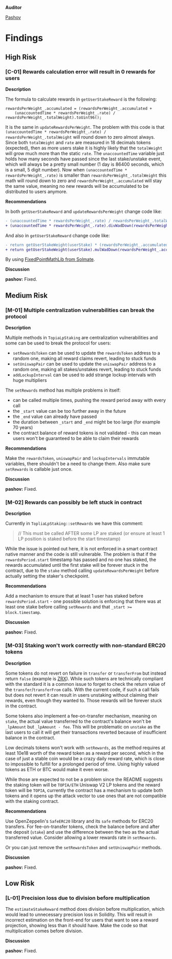 **Auditor**

[Pashov](https://twitter.com/pashovkrum)

# Findings

## High Risk

### [C-01] Rewards calculation error will result in 0 rewards for users

**Description**

The formula to calculate rewards in `getUserStakeReward` is the following:

```solidity
rewardsPerWeight_.accumulated = (rewardsPerWeight_.accumulated +
    (unaccountedTime * rewardsPerWeight_.rate) / rewardsPerWeight_.totalWeight).toUint96();
```

It is the same in `updateRewardsPerWeight`. The problem with this code is that `(unaccountedTime * rewardsPerWeight_.rate) / rewardsPerWeight_.totalWeight` will round down to zero almost always. Since both `totalWeight` and `rate` are measured in 18 decimals tokens (expected), then as more users stake it is highly likely that the `totalWeight` will grow much more than the static `rate`. The `unaccountedTime` variable just holds how many seconds have passed since the last stake/unstake event, which will always be a pretty small number (1 day is 86400 seconds, which is a small, 5 digit number). Now when `(unaccountedTime * rewardsPerWeight_.rate)` is smaller than `rewardsPerWeight_.totalWeight` this math will round down to zero and `rewardsPerWeight_.accumulated` will stay the same value, meaning no new rewards will be accumulated to be distributed to users anymore.

**Recommendations**

In both `getUserStakeReward` and `updateRewardsPerWeight` change code like:

```diff
- (unaccountedTime * rewardsPerWeight_.rate) / rewardsPerWeight_.totalWeight
+ (unaccountedTime * rewardsPerWeight_.rate).divWadDown(rewardsPerWeight_.totalWeight)
```

And also in `getUserStakeReward` change code like:

```diff
- return getUserStakeWeight(userStake) * (rewardsPerWeight_.accumulated - userStake.checkpoint);
+ return getUserStakeWeight(userStake).mulWadDown(rewardsPerWeight_.accumulated - userStake.checkpoint);
```

By using [FixedPointMathLib from Solmate](https://github.com/transmissions11/solmate/blob/main/src/utils/FixedPointMathLib.sol).

**Discussion**

**pashov:** Fixed.

## Medium Risk

### [M-01] Multiple centralization vulnerabilities can break the protocol

**Description**

Multiple methods in `TopiaLpStaking` are centralization vulnerabilities and some can be used to break the protocol for users:

- `setRewardsToken` can be used to update the `rewardsToken` address to a random one, making all reward claims revert, leading to stuck funds
- `setUniswapPair` can be used to update the `uniswapPair` address to a random one, making all stakes/unstakes revert, leading to stuck funds
- `addLockupInterval` can be used to add strange lockup intervals with huge multipliers

The `setRewards` method has multiple problems in itself:

- can be called multiple times, pushing the reward period away with every call
- the `_start` value can be too further away in the future
- the `_end` value can already have passed
- the duration between `_start` and `_end` might be too large (for example 70 years)
- the contract balance of reward tokens is not validated - this can mean users won't be guaranteed to be able to claim their rewards

**Recommendations**

Make the `rewardsToken`, `uniswapPair` and `lockupIntervals` immutable variables, there shouldn't be a need to change them. Also make sure `setRewards` is callable just once.

**Discussion**

**pashov:** Fixed.

### [M-02] Rewards can possibly be left stuck in contract

**Description**

Currently in `TopliaLpStaking::setRewards` we have this comment:

> // This must be called AFTER some LP are staked (or ensure at least 1 LP position is staked before the start timestamp)

While the issue is pointed out here, it is not enforced in a smart contract native manner and the code is still vulnerable. The problem is that if the `rewardsPeriod.start` timestamp has passed and no one has staked, the rewards accumulated until the first stake will be forever stuck in the contract, due to the `stake` method calling `updateRewardsPerWeight` before actually setting the staker's checkpoint.

**Recommendations**

Add a mechanism to ensure that at least 1 user has staked before `rewardsPeriod.start` - one possible solution is enforcing that there was at least one stake before calling `setRewards` and that `_start >= block.timestamp`.

**Discussion**

**pashov:** Fixed.

### [M-03] Staking won't work correctly with non-standard ERC20 tokens

**Description**

Some tokens do not revert on failure in `transfer` or `transferFrom` but instead return `false` (example is [ZRX](https://etherscan.io/address/0xe41d2489571d322189246dafa5ebde1f4699f498#code)). While such tokens are technically compliant with the standard it is a common issue to forget to check the return value of the `transfer`/`transferFrom` calls. With the current code, if such a call fails but does not revert it can result in users unstaking without claiming their rewards, even though they wanted to. Those rewards will be forever stuck in the contract.

Some tokens also implement a fee-on-transfer mechanism, meaning on `stake`, the actual value transferred to the contract's balance won't be `_lpAmount` but `_lpAmount - fee`. This will be problematic on `unstake` as the last users to call it will get their transactions reverted because of insufficient balance in the contract.

Low decimals tokens won't work with `setRewards`, as the method requires at least 10e18 worth of the reward token as a reward per second, which in the case of just a stable coin would be a crazy daily reward rate, which is close to impossible to fulfill for a prolonged period of time. Using highly valued tokens as ETH or BTC would make it even worse.

While those are expected to not be a problem since the README suggests the staking token will be `TOPIA/ETH` Uniswap V2 LP tokens and the reward token will be `TOPIA`, currently the contract has a mechanism to update both tokens and it opens up the attack vector to use ones that are not compatible with the staking contract.

**Recommendations**

Use OpenZeppelin's `SafeERC20` library and its `safe` methods for ERC20 transfers. For fee-on-transfer tokens, check the balance before and after the deposit (`stake`) and use the difference between the two as the actual transferred value. Consider allowing a lower rewards rate in `setRewards`.

Or you can just remove the `setRewardsToken` and `setUniswapPair` methods.

**Discussion**

**pashov:** Fixed.

## Low Risk

### [L-01] Precision loss due to division before multiplication

The `estimateStakeReward` method does division before multiplication, which would lead to unnecessary precision loss in Solidity. This will result in incorrect estimation on the front-end for users that want to see a reward projection, showing less than it should have. Make the code so that multiplication comes before division.

**Discussion**

**pashov:** Fixed.
